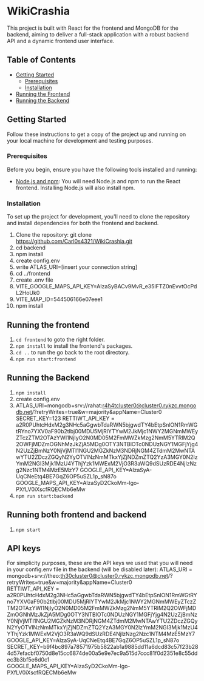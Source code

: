 # WikiCrashia

This project is built with React for the frontend and MongoDB for the backend, aiming to deliver a full-stack application with a robust backend API and a dynamic frontend user interface.

## Table of Contents

- [Getting Started](#getting-started)
  - [Prerequisites](#prerequisites)
  - [Installation](#installation)
- [Running the Frontend](#running-the-frontend)
- [Running the Backend](#running-the-backend)

## Getting Started

Follow these instructions to get a copy of the project up and running on your local machine for development and testing purposes.

### Prerequisites

Before you begin, ensure you have the following tools installed and running:

- [Node.js and npm](https://nodejs.org/en/): You will need Node.js and npm to run the React frontend. Installing Node.js will also install npm.

### Installation

To set up the project for development, you'll need to clone the repository and install dependencies for both the frontend and backend.

1. Clone the repository:
   git clone https://github.com/Carl0s4321/WikiCrashia.git
2. cd backend
3. npm install
4. create config.env
5. write ATLAS_URI=[insert your connection string]
6. cd ../frontend
7. create .env file
8. VITE_GOOGLE_MAPS_API_KEY=AIzaSyBACv9MvR_e35IFTZ0nEvvtOcPdL2HoUk0
9. VITE_MAP_ID=544506166e07eee1
10. npm install

## Running the frontend

1. `cd frontend` to goto the right folder.
2. `npm install` to install the frontend's packages.
3. `cd ..` to run the go back to the root directory.
4. `npm run start:frontend`

## Running the Backend

1. `npm install`
2. create config.env
3. ATLAS_URI=mongodb+srv://rahat:r4h4tcluster0@cluster0.rykzc.mongodb.net/?retryWrites=true&w=majority&appName=Cluster0
SECRET_KEY=123
RETTIWT_API_KEY = a2R0PUhtcHdxM2g3NHc5aGgwbTdaRWN5bjgwdTY4bEtpSnlON1RmWGtRYno7YXV0aF90b2tlbj00MDU5MjRlYTYwM2JkMjc1NWY2MGNmMWEyZTczZTM2OTAzYWI1NjIyO2N0MD05M2FmMWZkMzg2NmM5YTRlM2Q2OWFjMDZmOGNhMzJkZjA5MDg0OTY3NTBlOTc0NDUzNGY1MGFjYjg4N2UzZjBmNzY0NjVjMTI1NGU2MGZkNzM3NDRjNGM4ZTdmM2MwNTAwYTU2ZDczZGQyN2YyOTVlNzNmMTkxYjZjNDZmZTQ2YzA3MGY0N2IzYmM2NGI3Mjk1MzU4YThjYzk1MWExM2VjO3R3aWQ9dSUzRDE4NjIzNzg2Nzc1NTM4MzE5MzY7
GOOGLE_API_KEY=AIzaSyA-UqCNeEtq4BE7GqZ6OP5uSZL1p_sN87o
GOOGLE_MAPS_API_KEY=AIzaSyD2CkoMm-lgo-PXfLV0iXscfRQECMb6eMw
4. `npm run start:backend`

## Running both frontend and backend

1. `npm start`


## API keys
For simplicity purposes, these are the API keys we used that you will need in your config.env file in the backend (will be disabled later):
ATLAS_URI = mongodb+srv://theo:th30cluster0@cluster0.rykzc.mongodb.net/?retryWrites=true&w=majority&appName=Cluster0<br>
RETTIWT_API_KEY = a2R0PUhtcHdxM2g3NHc5aGgwbTdaRWN5bjgwdTY4bEtpSnlON1RmWGtRYno7YXV0aF90b2tlbj00MDU5MjRlYTYwM2JkMjc1NWY2MGNmMWEyZTczZTM2OTAzYWI1NjIyO2N0MD05M2FmMWZkMzg2NmM5YTRlM2Q2OWFjMDZmOGNhMzJkZjA5MDg0OTY3NTBlOTc0NDUzNGY1MGFjYjg4N2UzZjBmNzY0NjVjMTI1NGU2MGZkNzM3NDRjNGM4ZTdmM2MwNTAwYTU2ZDczZGQyN2YyOTVlNzNmMTkxYjZjNDZmZTQ2YzA3MGY0N2IzYmM2NGI3Mjk1MzU4YThjYzk1MWExM2VjO3R3aWQ9dSUzRDE4NjIzNzg2Nzc1NTM4MzE5MzY7<br>
GOOGLE_API_KEY=AIzaSyA-UqCNeEtq4BE7GqZ6OP5uSZL1p_sN87o<br>
SECRET_KEY=b9f4bc897a78571975b5822ab1a9885dd11a6dcd83c57f23b284d57efacbf0750d8e15cc6874de00a5e9e7ec9a515d7ccc81f0d2351e8c55ddec3b3bf5e6d0c1<br>
GOOGLE_MAPS_API_KEY=AIzaSyD2CkoMm-lgo-PXfLV0iXscfRQECMb6eMw<br>
